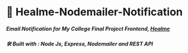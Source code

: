 # :bell: Healme-Nodemailer-Notification
##### Email Notification for My College Final Project Frontend, [Healme](https://github.com/Hasyim-Kai/Healme-College-Final-Project) 

##### :hammer_and_wrench: Built with : Node Js, Express, Nodemailer and REST API
